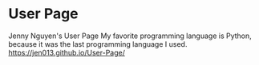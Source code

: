 # User Page
Jenny Nguyen's User Page
My favorite programming language is Python, because it was the last programming language I used.
https://jen013.github.io/User-Page/